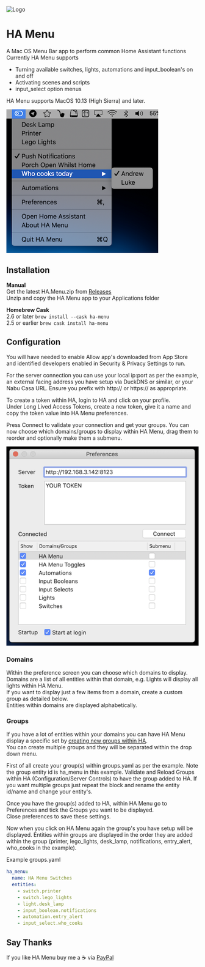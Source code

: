 ![Logo](https://github.com/codechimp-org/ha-menu/blob/master/Art/logo.png)
# HA Menu

A Mac OS Menu Bar app to perform common Home Assistant functions  
Currently HA Menu supports  
* Turning available switches, lights, automations and input_boolean's on and off
* Activating scenes and scripts
* input_select option menus  
  
HA Menu supports MacOS 10.13 (High Sierra) and later.

![alt text](Art/menu.png "HA Menu")

## Installation
**Manual**  
Get the latest HA.Menu.zip from [Releases](https://github.com/codechimp-org/ha-menu/releases)  
Unzip and copy the HA Menu app to your Applications folder

**Homebrew Cask**  
2.6 or later ```brew install --cask ha-menu```  
2.5 or earlier ```brew cask install ha-menu```

## Configuration
You will have needed to enable Allow app's downloaded from App Store and identified developers enabled in Security & Privacy Settings to run.  

For the server connection you can use your local ip:port as per the example, an external facing address you have setup via DuckDNS or similar, or your Nabu Casa URL.  Ensure you prefix with http:// or https:// as appropriate.

To create a token within HA, login to HA and click on your profile.  
Under Long Lived Access Tokens, create a new token, give it a name and copy the token value into HA Menu preferences.

Press Connect to validate your connection and get your groups.  You can now choose which domains/groups to display within HA Menu, drag them to reorder and optionally make them a submenu.

![alt text](Art/preferences.png "Preferences")

### Domains

Within the preference screen you can choose which domains to display.  Domains are a list of all entities within that domain, e.g. Lights will display all lights within HA Menu.  
If you want to display just a few items from a domain, create a custom group as detailed below.   
Entities within domains are displayed alphabetically.

### Groups

If you have a lot of entities within your domains you can have HA Menu display a specific set by [creating new groups within HA](https://www.home-assistant.io/integrations/group/).  
You can create multiple groups and they will be separated within the drop down menu.

First of all create your group(s) within groups.yaml as per the example.  Note the group entity id is ha_menu in this example.  Validate and Reload Groups within HA (Configuration/Server Controls) to have the group added to HA. If you want multiple groups just repeat the block and rename the entity id/name and change your entity's.

Once you have the group(s) added to HA, within HA Menu go to Preferences and tick the Groups you want to be displayed.   
Close preferences to save these settings.

Now when you click on HA Menu again the group's you have setup will be displayed.  Entities within groups are displayed in the order they are added within the group (printer, lego_lights, desk_lamp, notifications, entry_alert, who_cooks in the example).  

Example groups.yaml
```yaml
ha_menu:
  name: HA Menu Switches
  entities:
    - switch.printer
    - switch.lego_lights
    - light.desk_lamp
    - input_boolean.notifications
    - automation.entry_alert
    - input_select.who_cooks
```

## Say Thanks
If you like HA Menu buy me a :coffee: via [PayPal](https://www.paypal.me/codechimporg/2)
